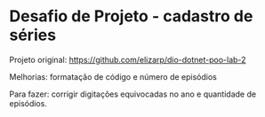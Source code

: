# Desafio de Projeto - cadastro de séries

Projeto original: https://github.com/elizarp/dio-dotnet-poo-lab-2

Melhorias: formatação de código e número de episódios

Para fazer: corrigir digitações equivocadas no ano e quantidade de episódios.
